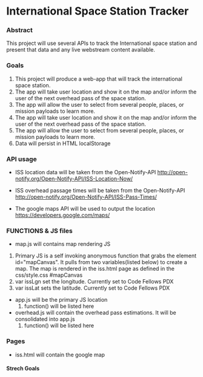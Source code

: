 # International Space Station Tracker

### Abstract

This project will use several APIs to track the International space station and present that data and any live webstream content available.

### Goals

1.	This project will produce a web-app that will track the international space station.
2.	The app will take user location and show it on the map and/or inform the user of the next overhead pass of the space station.
3.	The app will allow the user to select from several people, places, or mission payloads to learn more.
4.	The app will take user location and show it on the map and/or inform the user of the next overhead pass of the space station.
5.	The app will allow the user to select from several people, places, or mission payloads to learn more.
6.	Data will persist in HTML localStorage

### API usage

+	ISS location data will be taken from the Open-Notify-API http://open-notify.org/Open-Notify-API/ISS-Location-Now/

+	ISS overhead passage times will be taken from the Open-Notify-API http://open-notify.org/Open-Notify-API/ISS-Pass-Times/

+	The google maps API will be used to output the location https://developers.google.com/maps/


### FUNCTIONS & JS files

+ map.js will contains map rendering JS
1. Primary JS is a self invoking anonymous function that grabs the element id="mapCanvas". It pulls from two variables(listed below) to create a map. The map is rendered in the iss.html page as defined in the css/style.css #mapCanvas
2. var issLgn set the longitude. Currently set to Code Fellows PDX
3. var issLat sets the latitude. Currently set to Code Fellows PDX
+ app.js will be the primary JS location
	1. function() will be listed here
+ overhead.js will contain the overhead pass estimations. It will be consolidated into app.js
	1. function() will be listed here

### Pages
+ iss.html will contain the google map


#### Strech Goals
